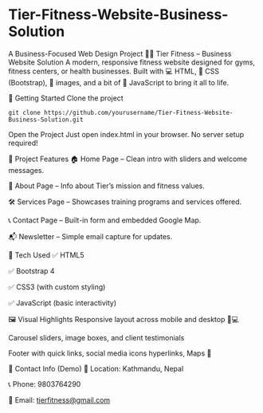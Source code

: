 # Tier-Fitness-Website-Business-Solution
A Business-Focused Web Design Project
🏋️‍♂️ Tier Fitness – Business Website Solution
A modern, responsive fitness website designed for gyms, fitness centers, or health businesses. Built with 💻 HTML, 🎨 CSS (Bootstrap), 📸 images, and a bit of 🧠 JavaScript to bring it all to life.

🚀 Getting Started
Clone the project


```
git clone https://github.com/yourusername/Tier-Fitness-Website-Business-Solution.git

```
Open the Project
Just open index.html in your browser. No server setup required!

📁 Project Features
🏠 Home Page – Clean intro with sliders and welcome messages.

📖 About Page – Info about Tier’s mission and fitness values.

🛠 Services Page – Showcases training programs and services offered.

📞 Contact Page – Built-in form and embedded Google Map.

📬 Newsletter – Simple email capture for updates.

🧰 Tech Used
✅ HTML5

✅ Bootstrap 4

✅ CSS3 (with custom styling)

✅ JavaScript (basic interactivity)

🖼️ Visual Highlights
Responsive layout across mobile and desktop 📱💻

Carousel sliders, image boxes, and client testimonials

Footer with quick links, social media icons hyperlinks, Maps 🔗

📍 Contact Info (Demo)
📍 Location: Kathmandu, Nepal

📞 Phone: 9803764290

📧 Email: tierfitness@gmail.com
